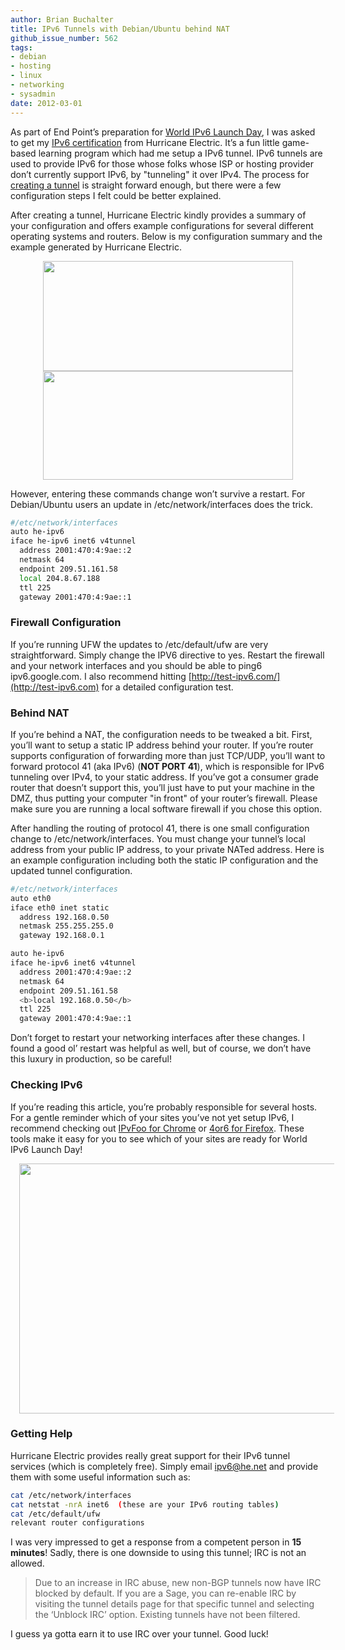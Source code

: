```yaml
---
author: Brian Buchalter
title: IPv6 Tunnels with Debian/Ubuntu behind NAT
github_issue_number: 562
tags:
- debian
- hosting
- linux
- networking
- sysadmin
date: 2012-03-01
---
```




As part of End Point’s preparation for [World IPv6 Launch Day](/blog/2012/02/world-ipv6-launch-6-june-2012/), I was asked to get my [IPv6 certification](http://ipv6.he.net/certification/) from Hurricane Electric.  It’s a fun little game-based learning program which had me setup a IPv6 tunnel.  IPv6 tunnels are used to provide IPv6 for those whose folks whose ISP or hosting provider don’t currently support IPv6, by "tunneling" it over IPv4.  The process for [creating a tunnel](http://tunnelbroker.net/login.php?redir=%2Fnew_tunnel.php) is straight forward enough, but there were a few configuration steps I felt could be better explained.

After creating a tunnel, Hurricane Electric kindly provides a summary of your configuration and offers example configurations for several different operating systems and routers.  Below is my configuration summary and the example generated by Hurricane Electric.

<div class="separator" style="clear: both; text-align: center;"><a href="/blog/2012/03/ipv6-tunnels-with-debianubuntu-behind/image-0-big.png" imageanchor="1" style="margin-left:1em; margin-right:1em"><img border="0" height="176" src="/blog/2012/03/ipv6-tunnels-with-debianubuntu-behind/image-0.png" width="400"/></a></div>

<div class="separator" style="clear: both; text-align: center;"><a href="/blog/2012/03/ipv6-tunnels-with-debianubuntu-behind/image-1-big.png" imageanchor="1" style="margin-left:1em; margin-right:1em"><img border="0" height="174" src="/blog/2012/03/ipv6-tunnels-with-debianubuntu-behind/image-1.png" width="400"/></a></div>

However, entering these commands change won’t survive a restart.  For Debian/Ubuntu users an update in /etc/network/interfaces does the trick.

```bash
#/etc/network/interfaces
auto he-ipv6
iface he-ipv6 inet6 v4tunnel
  address 2001:470:4:9ae::2
  netmask 64
  endpoint 209.51.161.58
  local 204.8.67.188
  ttl 225 
  gateway 2001:470:4:9ae::1
```

### Firewall Configuration

If you’re running UFW the updates to /etc/default/ufw are very straightforward.  Simply change the IPV6 directive to yes.  Restart the firewall and your network interfaces and you should be able to ping6 ipv6.google.com.  I also recommend hitting [http://test-ipv6.com/](http://test-ipv6.com) for a detailed configuration test.

### Behind NAT

If you’re behind a NAT, the configuration needs to be tweaked a bit.  First, you’ll want to setup a static IP address behind your router.  If you’re router supports configuration of forwarding more than just TCP/UDP, you’ll want to forward protocol 41 (aka IPv6) (**NOT PORT 41**), which is responsible for IPv6 tunneling over IPv4, to your static address.  If you’ve got a consumer grade router that doesn’t support this, you’ll just have to put your machine in the DMZ, thus putting your computer "in front" of your router’s firewall.  Please make sure you are running a local software firewall if you chose this option.

After handling the routing of protocol 41, there is one small configuration change to /etc/network/interfaces.  You must change your tunnel’s local address from your public IP address, to your private NATed address.  Here is an example configuration including both the static IP configuration and the updated tunnel configuration.

```bash
#/etc/network/interfaces
auto eth0
iface eth0 inet static
  address 192.168.0.50
  netmask 255.255.255.0
  gateway 192.168.0.1 

auto he-ipv6
iface he-ipv6 inet6 v4tunnel
  address 2001:470:4:9ae::2
  netmask 64
  endpoint 209.51.161.58
  <b>local 192.168.0.50</b>
  ttl 225 
  gateway 2001:470:4:9ae::1
```

Don’t forget to restart your networking interfaces after these changes.  I found a good ol’ restart was helpful as well, but of course, we don’t have this luxury in production, so be careful!

### Checking IPv6

If you’re reading this article, you’re probably responsible for several hosts.  For a gentle reminder which of your sites you’ve not yet setup IPv6, I recommend checking out [IPvFoo for Chrome](http://code.google.com/p/ipvfoo/) or [4or6 for Firefox](https://addons.mozilla.org/en-US/firefox/addon/4or6/?src=search).  These tools make it easy for you to see which of your sites are ready for World IPv6 Launch Day!

<div class="separator" style="clear: both; text-align: center;"><a href="http://ipvfoo.googlecode.com/svn/misc/screenshot_webstore_640x400.png" imageanchor="1" style="margin-left:1em; margin-right:1em"><img border="0" height="400" src="http://ipvfoo.googlecode.com/svn/misc/screenshot_webstore_640x400.png" width="640"/></a></div>

### Getting Help

Hurricane Electric provides really great support for their IPv6 tunnel services (which is completely free).  Simply email [ipv6@he.net](mailto:ipv6@he.net) and provide them with some useful information such as:

```bash
cat /etc/network/interfaces
cat netstat -nrA inet6  (these are your IPv6 routing tables)
cat /etc/default/ufw
relevant router configurations
```
I was very impressed to get a response from a competent person in **15 minutes**!  Sadly, there is one downside to using this tunnel; IRC is not an allowed.

> Due to an increase in IRC abuse, new non-BGP tunnels now have IRC blocked by default.  If you are a Sage, you can re-enable IRC by visiting the tunnel details page for that specific tunnel and selecting the ‘Unblock IRC’ option.  Existing tunnels have not been filtered.
> 
> 
I guess ya gotta earn it to use IRC over your tunnel.  Good luck!


